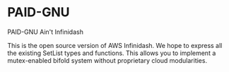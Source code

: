 # PAID-GNU
PAID-GNU Ain't Infinidash

This is the open source version of AWS Infinidash. We hope to express all the existing SetList types and functions. This allows you to implement a mutex-enabled bifold system without proprietary cloud modularities.
